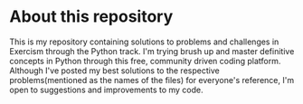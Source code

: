 # About this repository
This is my repository containing solutions to problems and challenges in Exercism through the Python track.
I'm trying brush up and master definitive concepts in Python through this free, community driven coding platform.
Although I've posted my best solutions to the respective problems(mentioned as the names of the files) for 
everyone's reference, I'm open to suggestions and improvements to my code.
